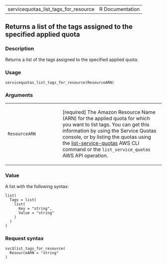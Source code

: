<table style="width: 100%;">
<tbody>
<tr class="odd">
<td>servicequotas_list_tags_for_resource</td>
<td style="text-align: right;">R Documentation</td>
</tr>
</tbody>
</table>

## Returns a list of the tags assigned to the specified applied quota

### Description

Returns a list of the tags assigned to the specified applied quota.

### Usage

    servicequotas_list_tags_for_resource(ResourceARN)

### Arguments

<table>
<colgroup>
<col style="width: 35%" />
<col style="width: 65%" />
</colgroup>
<tbody>
<tr class="odd">
<td><code
id="servicequotas_list_tags_for_resource_:_ResourceARN">ResourceARN</code></td>
<td><p>[required] The Amazon Resource Name (ARN) for the applied quota
for which you want to list tags. You can get this information by using
the Service Quotas console, or by listing the quotas using the <a
href="https://docs.aws.amazon.com/cli/latest/reference/service-quotas/list-service-quotas.html">list-service-quotas</a>
AWS CLI command or the <code>list_service_quotas</code> AWS API
operation.</p></td>
</tr>
</tbody>
</table>

### Value

A list with the following syntax:

    list(
      Tags = list(
        list(
          Key = "string",
          Value = "string"
        )
      )
    )

### Request syntax

    svc$list_tags_for_resource(
      ResourceARN = "string"
    )
